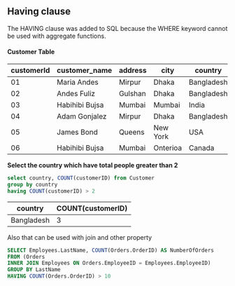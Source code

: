## Having clause

The HAVING clause was added to SQL because the WHERE keyword cannot be used with aggregate functions.

#### Customer Table

| customerId | customer_name  | address | city     | country    | salary | age |
| ---------- | -------------- | ------- | -------- | ---------- | ------ | --- |
| 01         | Maria Andes    | Mirpur  | Dhaka    | Bangladesh | 50000  | 30  |
| 02         | Andes Fuliz    | Gulshan | Dhaka    | Bangladesh | 55000  | 28  |
| 03         | Habihibi Bujsa | Mumbai  | Mumbai   | India      | 60000  | 35  |
| 04         | Adam Gonjalez  | Mirpur  | Dhaka    | Bangladesh | 52000  | 32  |
| 05         | James Bond     | Queens  | New York | USA        | 75000  | 40  |
| 06         | Habihibi Bujsa | Mumbai  | Onterioa | Canada     | 58000  | 37  |

**Select the country which have total people greater than 2**

```sql
select country, COUNT(customerID) from Customer
group by country
having COUNT(customerID) > 2
```

| country    | COUNT(customerID) |
| ---------- | ----------------- |
| Bangladesh | 3                 |

Also that can be used with join and other property

```sql
SELECT Employees.LastName, COUNT(Orders.OrderID) AS NumberOfOrders
FROM (Orders
INNER JOIN Employees ON Orders.EmployeeID = Employees.EmployeeID)
GROUP BY LastName
HAVING COUNT(Orders.OrderID) > 10
```
